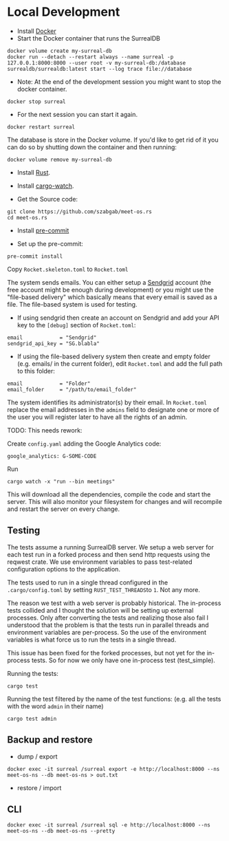# Local Development

* Install [Docker](https://docs.docker.com/engine/install/)
* Start the Docker container that runs the SurrealDB

```
docker volume create my-surreal-db
docker run --detach --restart always --name surreal -p 127.0.0.1:8000:8000 --user root -v my-surreal-db:/database surrealdb/surrealdb:latest start --log trace file://database
```

* Note: At the end of the development session you might want to stop the docker container.

```
docker stop surreal
```

* For the next session you can start it again.

```
docker restart surreal
```

The database is store in the Docker volume. If you'd like to get rid of it you can do so
by shutting down the container and then running:

```
docker volume remove my-surreal-db
```


* Install [Rust](https://www.rust-lang.org/tools/install).

* Install [cargo-watch](https://github.com/watchexec/cargo-watch).

* Get the Source code:

```
git clone https://github.com/szabgab/meet-os.rs
cd meet-os.rs
```

* Install [pre-commit](https://pre-commit.com/)

* Set up the pre-commit:

```
pre-commit install
```

Copy `Rocket.skeleton.toml` to `Rocket.toml`

The system sends emails. You can either setup a [Sendgrid](https://sendgrid.com/) account (the free account might be enough during development) or you might use the "file-based delivery" which basically means that every email is saved as a file. The file-based system is used for testing.

* If using sendgrid then create an account on Sendgrid and add your API key to the `[debug]` section of `Rocket.toml`:

```
email            = "Sendgrid"
sendgrid_api_key = "SG.blabla"
```

* If using the file-based delivery system then create and empty folder (e.g. emails/ in the current folder), edit `Rocket.toml` and add the full path to this folder:

```
email            = "Folder"
email_folder     = "/path/to/email_folder"
```

The system identifies its administrator(s) by their email.
In `Rocket.toml` replace the email addresses in the `admins`
field to designate one or more of the user you will register later
to have all the rights of an admin.


TODO: This needs rework:

Create `config.yaml` adding the Google Analytics code:

```
google_analytics: G-SOME-CODE
```


Run

```
cargo watch -x "run --bin meetings"
```

This will download all the dependencies, compile the code and start the server.
This will also monitor your filesystem for changes and will recompile and restart
the server on every change.


## Testing

The tests assume a running SurrealDB server. We setup a web server for each test run in a forked process and then send http requests using the reqwest crate. We use environment variables to pass test-related configuration options to the application.

The tests used to run in a single thread configured in the `.cargo/config.toml` by setting `RUST_TEST_THREADS`to `1`. Not any more.

The reason we test with a web server is probably historical. The in-process tests collided and I thought the solution will be setting up external processes. Only after converting the tests and realizing those also fail I understood that the problem is that the tests run in parallel threads and environment variables are per-process. So the use of the environment variables is what force us to run the tests in a single thread.

This issue has been fixed for the forked processes, but not yet for the in-process tests. So for now we only have one in-process test (test_simple).


Running the tests:

```
cargo test
```


Running the test filtered by the name of the test functions:
(e.g. all the tests with the word `admin` in their name)

```
cargo test admin
```

## Backup and restore

* dump / export

```
docker exec -it surreal /surreal export -e http://localhost:8000 --ns meet-os-ns --db meet-os-ns > out.txt
```

* restore / import


## CLI

```
docker exec -it surreal /surreal sql -e http://localhost:8000 --ns meet-os-ns --db meet-os-ns --pretty
```



